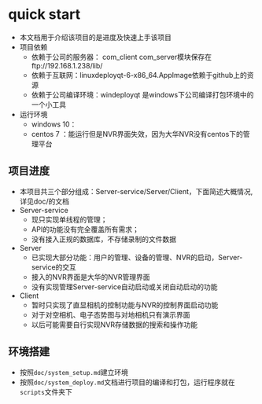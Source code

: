 # quick start

- 本文档用于介绍该项目的是进度及快速上手该项目
- 项目依赖
  - 依赖于公司的服务器： com_client com_server模块保存在ftp://192.168.1.238/lib/
  - 依赖于互联网：linuxdeployqt-6-x86_64.AppImage依赖于github上的资源
  - 依赖于公司编译环境：windeployqt 是windows下公司编译打包环境中的一个小工具
- 运行环境
  - windows 10：
  - centos 7  ：能运行但是NVR界面失效，因为大华NVR没有centos下的管理平台


## 项目进度
- 本项目共三个部分组成：Server-service/Server/Client，下面简述大概情况,详见doc/的文档
- Server-service
  - 现只实现单线程的管理；
  - API的功能没有完全覆盖所有需求；
  - 没有接入正规的数据库，不存储录制的文件数据
- Server
  - 已实现大部分功能：用户的管理、设备的管理、NVR的启动，Server-service的交互
  - 接入的NVR界面是大华的NVR管理界面
  - 没有实现管理Server-service自动启动或关闭自动启动的功能
- Client
  - 暂时只实现了直显相机的控制功能与NVR的控制界面启动功能
  - 对于对空相机、电子态势图与对地相机只有演示界面
  - 以后可能需要自行实现NVR存储数据的搜索和操作功能



## 环境搭建
- 按照`doc/system_setup.md`建立环境
- 按照`doc/system_deploy.md`文档进行项目的编译和打包，运行程序就在`scripts`文件夹下
